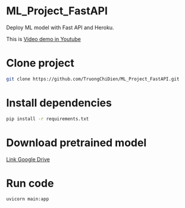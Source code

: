 # ML_Project_FastAPI
Deploy ML model with Fast API and Heroku.

This is [Video demo in Youtube](https://youtu.be/zsxWKfsG3G0)

# Clone project
```bash
git clone https://github.com/TruongChiDien/ML_Project_FastAPI.git
```

# Install dependencies
```bash
pip install -r requirements.txt
```

# Download pretrained model
[Link Google Drive](https://drive.google.com/file/d/1SoIqI7aNAkaI7HiPPwUspKa7rzhltwon/view?usp=sharing)

# Run code
```bash
uvicorn main:app
```
